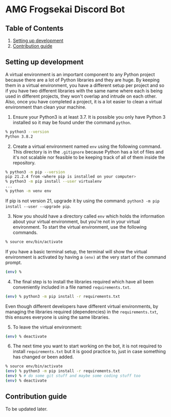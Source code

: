 # AMG Frogsekai Discord Bot

## Table of Contents

1. [Setting up development](##setting-up-development)
2. [Contribution guide](##contribution-guide)

## Setting up development

A virtual environment is an important component to any Python project because there are a lot
of Python libraries and they are huge. By keeping them in a virtual environment, you have a
different setup per project and so if you have two different libraries with the same name
where each is being used in different projects, they won't overlap and intrude on each other.
Also, once you have completed a project, it is a lot easier to clean a virtual environment
than clean your machine.

1. Ensure your Python3 is at least 3.7. It is possible you only have Python 3 installed so it
may be found under the command `python`.

```bash
% python3 --version
Python 3.8.2
```

2. Create a virtual environment named `env` using the following command. This directory is in
the `.gitignore` because Python has a lot of files and it's not scalable nor feasible to be
keeping track of all of them inside the repository.

```bash
% python3 -m pip --version
pip 21.2.4 from <where pip is installed on your computer>
% python3 -m pip install --user virtualenv
...
% python -m venv env
```

If pip is not version 21, upgrade it by using the command: `python3 -m pip install --user --upgrade pip`.

3. Now you should have a directory called `env` which holds the information about your virtual 
environment, but you're not in your virtual environment. To start the virtual environment, 
use the following commands.

```bash
% source env/bin/activate
```

If you have a basic terminal setup, the terminal will show the virtual environment is activated by having a
`(env)` at the very start of the command prompt.

```bash
(env) %
```

4. The final step is to install the libraries required which have all been conveniently included in a file
named `requirements.txt`.

```bash
(env) % python3 -m pip install -r requirements.txt
```

Even though different developers have different virtual environments, by managing the libraries required
(dependencies) in the `requirements.txt`, this ensures everyone is using the same libraries.

5. To leave the virtual environment:

```bash
(env) % deactivate
```

6. The next time you want to start working on the bot, it is not required to install `requirements.txt` 
but it is good practice to, just in case something has changed or been added.

```bash
% source env/bin/activate
(env) % python3 -m pip install -r requirements.txt
(env) % # do some git stuff and maybe some coding stuff too
(env) % deactivate
```

## Contribution guide

To be updated later.
